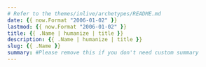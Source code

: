 ```yaml
---
# Refer to the themes/inlive/archetypes/README.md
date: {{ now.Format "2006-01-02" }}
lastmod: {{ now.Format "2006-01-02" }}
title: {{ .Name | humanize | title }}
description: {{ .Name | humanize | title }}
slug: {{ .Name }}
summary: #Please remove this if you don't need custom summary
---
```

